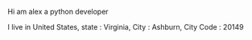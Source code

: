Hi am alex
a python developer


I live in United States, 
state : Virginia, 
City : Ashburn, 
City Code : 20149
